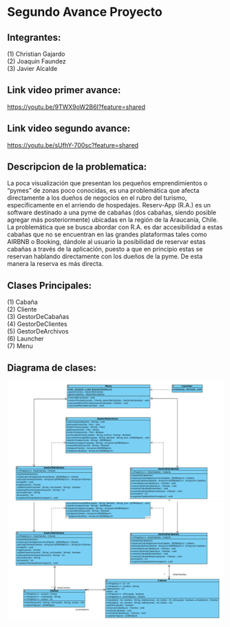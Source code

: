 # Segundo Avance Proyecto
## Integrantes: 
(1) Christian Gajardo  
(2) Joaquin Faundez  
(3) Javier Alcalde  

## Link video primer avance:
https://youtu.be/9TWX9oW2B6I?feature=shared

## Link video segundo avance:
https://youtu.be/sUfhY-700sc?feature=shared

## Descripcion de la problematica: 

La poca visualización que presentan los pequeños emprendimientos o “pymes” de zonas poco conocidas, es una problemática 
que afecta directamente a los dueños de negocios en el rubro del turismo, específicamente en el arriendo de hospedajes.
Reserv-App (R.A.) es un software destinado a una pyme de cabañas (dos cabañas, siendo posible agregar más posteriormente) 
ubicadas en la región de la Araucanía, Chile. La problemática que se busca abordar con R.A. es dar accesibilidad a estas 
cabañas que no se encuentran en las grandes plataformas tales como AIRBNB o Booking, dándole al usuario  la posibilidad 
de reservar estas cabañas a través de la aplicación, puesto a que en principio estas se reservan hablando directamente 
con los dueños de la pyme. De esta manera la reserva es más directa.

## Clases Principales:  
(1) Cabaña  
(2) Cliente  
(3) GestorDeCabañas  
(4) GestorDeClientes  
(5) GestorDeArchivos  
(6) Launcher  
(7) Menu  

## Diagrama de clases: 
![Captura desde 2023-10-26 08-56-41.png](Captura%20desde%202023-10-26%2008-56-41.png)
![Captura desde 2023-10-26 08-56-47.png](Captura%20desde%202023-10-26%2008-56-47.png)
